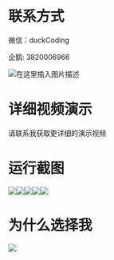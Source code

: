 # 联系方式

微信：duckCoding

企鹅: 3820006966

![在这里插入图片描述](http://upload.cxycsx.vip/91ab4bcb4f2c4c6db86365bb6d6e9c62.jpeg)

# 详细视频演示

请联系我获取更详细的演示视频

# 运行截图

![](http://www.bysj52.com/uploadfile/ueditor/image/202306/%E6%AF%95%E8%AE%BEssm809%E9%A9%BE%E8%80%83%E8%87%AA%E4%B8%BB%E5%AD%A6%E4%B9%A0%E9%A2%84%E7%BA%A6%E5%B9%B3%E5%8F%B0+vue%E6%AF%95%E4%B8%9A%E8%AE%BE%E8%AE%A1/3.png)![](http://www.bysj52.com/uploadfile/ueditor/image/202306/%E6%AF%95%E8%AE%BEssm809%E9%A9%BE%E8%80%83%E8%87%AA%E4%B8%BB%E5%AD%A6%E4%B9%A0%E9%A2%84%E7%BA%A6%E5%B9%B3%E5%8F%B0+vue%E6%AF%95%E4%B8%9A%E8%AE%BE%E8%AE%A1/1.png)![](http://www.bysj52.com/uploadfile/ueditor/image/202306/%E6%AF%95%E8%AE%BEssm809%E9%A9%BE%E8%80%83%E8%87%AA%E4%B8%BB%E5%AD%A6%E4%B9%A0%E9%A2%84%E7%BA%A6%E5%B9%B3%E5%8F%B0+vue%E6%AF%95%E4%B8%9A%E8%AE%BE%E8%AE%A1/2.png)![](http://www.bysj52.com/uploadfile/ueditor/image/202306/%E6%AF%95%E8%AE%BEssm809%E9%A9%BE%E8%80%83%E8%87%AA%E4%B8%BB%E5%AD%A6%E4%B9%A0%E9%A2%84%E7%BA%A6%E5%B9%B3%E5%8F%B0+vue%E6%AF%95%E4%B8%9A%E8%AE%BE%E8%AE%A1/4.png)![](http://www.bysj52.com/uploadfile/ueditor/image/202306/%E6%AF%95%E8%AE%BEssm809%E9%A9%BE%E8%80%83%E8%87%AA%E4%B8%BB%E5%AD%A6%E4%B9%A0%E9%A2%84%E7%BA%A6%E5%B9%B3%E5%8F%B0+vue%E6%AF%95%E4%B8%9A%E8%AE%BE%E8%AE%A1/5.png)

# 为什么选择我

![](http://upload.cxycsx.vip/%E7%A8%8B%E5%BA%8F%E8%AE%BE%E8%AE%A1.png)

